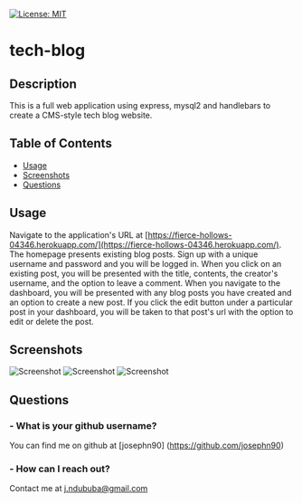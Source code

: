 
[![License: MIT](https://img.shields.io/badge/License-MIT-yellow.svg)](https://opensource.org/licenses/MIT)
# tech-blog

## Description 

This is a full web application using express, mysql2 and handlebars to create a CMS-style tech blog website.

## Table of Contents

* [Usage](#usage)
* [Screenshots](#screenshots)
* [Questions](#questions)

## Usage

Navigate to the application's URL at [https://fierce-hollows-04346.herokuapp.com/](https://fierce-hollows-04346.herokuapp.com/). The homepage presents existing blog posts. Sign up with a unique username and password and you will be logged in. When you click on an existing post, you will be presented with the title, contents, the creator's username, and the option to leave a comment. When you navigate to the dashboard, you will be presented with any blog posts you have created and an option to create a new post. If you click the edit button under a particular post in your dashboard, you will be taken to that post's url with the option to edit or delete the post.

## Screenshots

![Screenshot](https://i.imgur.com/owJvwyE.jpg)
![Screenshot](https://i.imgur.com/oaZt6K5.jpg)
![Screenshot](https://i.imgur.com/3ftnt5F.jpg)

## Questions

### - What is your github username?

You can find me on github at [josephn90] (https://github.com/josephn90)

### - How can I reach out?

Contact me at <j.ndububa@gmail.com>
